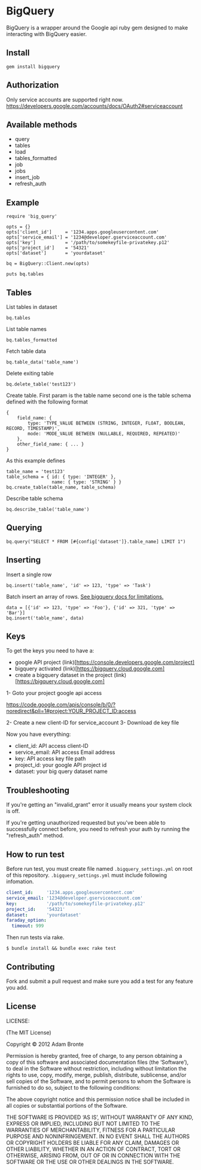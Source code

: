 # BigQuery

BigQuery is a wrapper around the Google api ruby gem designed to make interacting with BigQuery easier.

## Install

    gem install bigquery

## Authorization

Only service accounts are supported right now. https://developers.google.com/accounts/docs/OAuth2#serviceaccount

## Available methods

* query
* tables
* load
* tables_formatted
* job
* jobs
* insert_job
* refresh_auth

## Example

    require 'big_query'

    opts = {}
    opts['client_id']     = '1234.apps.googleusercontent.com'
    opts['service_email'] = '1234@developer.gserviceaccount.com'
    opts['key']           = '/path/to/somekeyfile-privatekey.p12'
    opts['project_id']    = '54321'
    opts['dataset']       = 'yourdataset'

    bq = BigQuery::Client.new(opts)

    puts bq.tables

## Tables

List tables in dataset

    bq.tables

List table names

    bq.tables_formatted

Fetch table data

    bq.table_data('table_name')

Delete exiting table

    bq.delete_table('test123')

Create table. First param is the table name second one is the table schema defined with the following format

    {
        field_name: {
            type: 'TYPE_VALUE BETWEEN (STRING, INTEGER, FLOAT, BOOLEAN, RECORD, TIMESTAMP)',
            mode: 'MODE_VALUE BETWEEN (NULLABLE, REQUIRED, REPEATED)'
        },
        other_field_name: { ... }
    }


As this example defines

    table_name = 'test123'
    table_schema = { id: { type: 'INTEGER' },
                     name: { type: 'STRING' } }
    bq.create_table(table_name, table_schema)

Describe table schema

    bq.describe_table('table_name')

## Querying

    bq.query("SELECT * FROM [#{config['dataset']}.table_name] LIMIT 1")

## Inserting

Insert a single row

    bq.insert('table_name', 'id' => 123, 'type' => 'Task')
    
Batch insert an array of rows. [See bigquery docs for limitations.](https://cloud.google.com/bigquery/streaming-data-into-bigquery#quota)

    data = [{'id' => 123, 'type' => 'Foo'}, {'id' => 321, 'type' => 'Bar'}]
    bq.insert('table_name', data)

## Keys

To get the keys you need to have a:

* google API project (link)[https://console.developers.google.com/project]
* bigquery activated (link)[https://bigquery.cloud.google.com]
* create a bigquery dataset in the project (link)[https://bigquery.cloud.google.com]

1- Goto your project google api access

https://code.google.com/apis/console/b/0/?noredirect&pli=1#project:YOUR_PROJECT_ID:access

2- Create a new client-ID for service_account
3- Download de key file

Now you have everything:

* client_id: API access client-ID
* service_email: API access Email address
* key: API access key file path
* project_id: your google API project id
* dataset: your big query dataset name

## Troubleshooting

If you're getting an "invalid_grant" error it usually means your system clock is off.

If you're getting unauthorized requested but you've been able to successfully connect before, you need to refresh your auth by running the "refresh_auth" method.

## How to run test

Before run test, you must create file named `.bigquery_settings.yml` on root of this repository. `.bigquery_settings.yml` must include following infomation.

```yaml
client_id:     '1234.apps.googleusercontent.com'
service_email: '1234@developer.gserviceaccount.com'
key:           '/path/to/somekeyfile-privatekey.p12'
project_id:    '54321'
dataset:       'yourdataset'
faraday_option:
  timeout: 999
```

Then run tests via rake.

```
$ bundle install && bundle exec rake test
```

## Contributing

Fork and submit a pull request and make sure you add a test for any feature you add.

## License

LICENSE:

(The MIT License)

Copyright © 2012 Adam Bronte

Permission is hereby granted, free of charge, to any person obtaining a copy of this software and associated documentation files (the ‘Software’), to deal in the Software without restriction, including without limitation the rights to use, copy, modify, merge, publish, distribute, sublicense, and/or sell copies of the Software, and to permit persons to whom the Software is furnished to do so, subject to the following conditions:

The above copyright notice and this permission notice shall be included in all copies or substantial portions of the Software.

THE SOFTWARE IS PROVIDED ‘AS IS’, WITHOUT WARRANTY OF ANY KIND, EXPRESS OR IMPLIED, INCLUDING BUT NOT LIMITED TO THE WARRANTIES OF MERCHANTABILITY, FITNESS FOR A PARTICULAR PURPOSE AND NONINFRINGEMENT. IN NO EVENT SHALL THE AUTHORS OR COPYRIGHT HOLDERS BE LIABLE FOR ANY CLAIM, DAMAGES OR OTHER LIABILITY, WHETHER IN AN ACTION OF CONTRACT, TORT OR OTHERWISE, ARISING FROM, OUT OF OR IN CONNECTION WITH THE SOFTWARE OR THE USE OR OTHER DEALINGS IN THE SOFTWARE.
